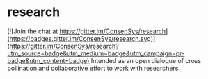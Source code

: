 # research

[![Join the chat at https://gitter.im/ConsenSys/research](https://badges.gitter.im/ConsenSys/research.svg)](https://gitter.im/ConsenSys/research?utm_source=badge&utm_medium=badge&utm_campaign=pr-badge&utm_content=badge)
Intended as an open dialogue of cross pollination and collaborative effort to work with researchers.

